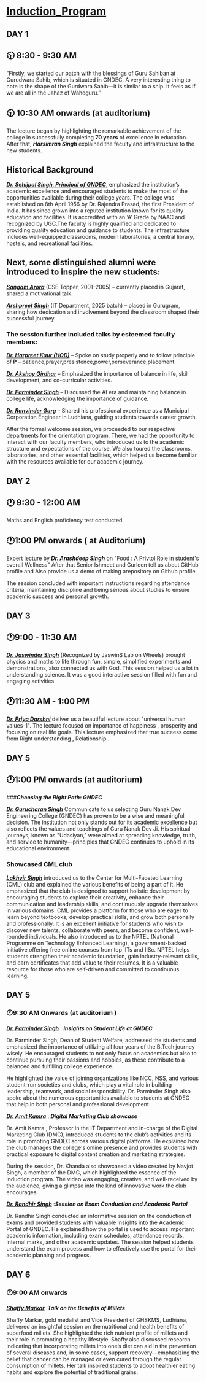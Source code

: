 # <ins>Induction_Program</ins>

## DAY 1 

## 🕥 8:30 - 9:30 AM
“Firstly, we started our batch with the blessings of Guru Sahiban at Gurudwara Sahib, which is situated in GNDEC. A very interesting thing to note is the shape of the Gurdwara Sahib—it is similar to a ship. It feels as if we are all in the Jahaz of Waheguru.”

## 🕥 10:30 AM onwards (at auditorium)
 The lecture began by highlighting the remarkable achievement of the college in successfully completing **70 years** of excellence in education.
 After that, ***Harsimran Singh*** explained the faculty and infrastructure to the new students.

## Historical Background
<ins>***Dr. Sehijpal Singh, Principal of GNDEC***</ins>, emphasized the institution’s academic excellence and encouraged students to make the most of the opportunities available during their college years.
The college was established on 8th April 1956 by Dr. Rajendra Prasad, the first President of India. It has since grown into a reputed institution known for its quality education and facilities. It is accredited with an ‘A’ Grade by NAAC and recognized by UGC.The faculty is highly qualified and dedicated to providing quality education and guidance to students. The infrastructure includes well-equipped classrooms, modern laboratories, a central library, hostels, and recreational facilities.
 
 ## Next, some distinguished alumni were introduced to inspire the new students:

<ins>***Sangam Arora***</ins> (CSE Topper, 2001–2005) – currently placed in Gujarat, shared a motivational talk.

<ins>***Arshpreet Singh***</ins> (IT Department, 2025 batch) – placed in Gurugram, sharing how dedication and involvement beyond the classroom shaped their successful journey.

### The session further included talks by esteemed faculty members:

<ins>***Dr. Harpreet Kaur (HOD)***</ins> – Spoke on study properly and to follow principle of **P** – patience,prayer,presistence,power,perseverance,placement.

<ins>***Dr. Akshay Girdhar***</ins> – Emphasized the importance of balance in life, skill development, and co-curricular activities.

<ins>***Dr. Parminder Singh***</ins> – Discussed the AI era and maintaining balance in college life, acknowledging the importance of guidance.

<ins>***Dr. Ranvinder Garg***</ins> – Shared his professional experience as a Municipal Corporation Engineer in Ludhiana, guiding students towards career growth.

After the formal welcome session, we proceeded to our respective departments for the orientation program. There, we had the opportunity to interact with our faculty members, who introduced us to the academic structure and expectations of the course. We also toured the classrooms, laboratories, and other essential facilities, which helped us become familiar with the resources available for our academic journey.

## DAY 2

## 🕐 9:30 - 12:00 AM
Maths and English proficiency test conducted 

## 🕐1:00 PM  onwards ( at Auditorium)
Expert lecture by <ins>***Dr. Arashdeep Singh***</ins> on "Food : A Privtol Role in student's overall Wellness"
After that Senior Ishmeet and Gurleen tell us about GitHub profile and Also provide us a demo of making arepository on Github profile.

The session concluded with important instructions regarding attendance criteria, maintaining discipline and being serious about studies to ensure academic success and personal growth.

## DAY 3

## 🕐9:00 - 11:30 AM
 <ins>***Dr. Jaswinder Singh***</ins> (Recognized by JaswinS Lab on Wheels) brought physics and maths to life through fun, simple, simplified experiments and demonstrations, also connected us with God. This session helped us a lot in understanding science. It was a good interactive session filled with fun and engaging activities.
 
## 🕐11:30 AM - 1:00 PM
 <ins>***Dr. Priya Darshni***</ins> deliver us a beautiful lecture about "universal human values-1". The lecture focused on importance of happiness , prosperity and focusing on real life goals. This lecture emphasized  that true suceess come from Right understanding , Relationship . 

 ## DAY 5

 ## 🕐1:00 PM onwards (at auditorium)

###***Choosing the Right Path: GNDEC***

<ins>***Dr. Gurucharan Singh***</ins> Communicate to us selecting Guru Nanak Dev Engineering College (GNDEC) has proven to be a wise and meaningful decision. The institution not only stands out for its academic excellence but also reflects the values and teachings of Guru Nanak Dev Ji. His spiritual journeys, known as "Udasiyan," were aimed at spreading knowledge, truth, and service to humanity—principles that GNDEC continues to uphold in its educational environment.

### Showcased CML club 
<ins>***Lakhvir Singh***</ins> introduced us to the Center for Multi-Faceted Learning (CML) club and explained the various benefits of being a part of it. He emphasized that the club is designed to support holistic development by encouraging students to explore their creativity, enhance their communication and leadership skills, and continuously upgrade themselves in various domains. CML provides a platform for those who are eager to learn beyond textbooks, develop practical skills, and grow both personally and professionally. It is an excellent initiative for students who wish to discover new talents, collaborate with peers, and become confident, well-rounded individuals.
       He also introduced us to the NPTEL (National Programme on Technology Enhanced Learning), a government-backed initiative offering free online courses from top IITs and IISc. NPTEL helps students strengthen their academic foundation, gain industry-relevant skills, and earn certificates that add value to their resumes. It is a valuable resource for those who are self-driven and committed to continuous learning.


## DAY 5 

### 🕐9:30 AM Onwards (at auditorium )
 
<ins>***Dr. Parminder Singh***</ins> : ***Insights on Student Life at GNDEC***

Dr. Parminder Singh, Dean of Student Welfare, addressed the students and emphasized the importance of utilizing all four years of the B.Tech journey wisely. He encouraged students to not only focus on academics but also to continue pursuing their passions and hobbies, as these contribute to a balanced and fulfilling college experience.

He highlighted the value of joining organizations like NCC, NSS, and various student-run societies and clubs, which play a vital role in building leadership, teamwork, and social responsibility. Dr. Parminder Singh also spoke about the numerous opportunities available to students at GNDEC that help in both personal and professional development.


<ins>***Dr. Amit Kamra***</ins> : ***Digital Marketing Club showcase***

Dr. Amit Kamra , Professor in the IT Department and in-charge of the Digital Marketing Club (DMC), introduced students to the club’s activities and its role in promoting GNDEC across various digital platforms. He explained how the club manages the college's online presence and provides students with practical exposure to digital content creation and marketing strategies.

During the session, Dr. Khanda also showcased a video created by Navjot Singh, a member of the DMC, which highlighted the essence of the induction program. The video was engaging, creative, and well-received by the audience, giving a glimpse into the kind of innovative work the club encourages.

 <ins>***Dr. Randhir Singh***</ins> :***Session on Exam Conduction and Academic Portal*** 

Dr. Randhir Singh conducted an informative session on the conduction of exams and provided students with valuable insights into the Academic Portal of GNDEC. He explained how the portal is used to access important academic information, including exam schedules, attendance records, internal marks, and other academic updates. The session helped students understand the exam process and how to effectively use the portal for their academic planning and progress.
 
## DAY 6

### 🕐9:00 AM onwards 

 <ins>***Shaffy Markar***</ins> :***Talk on the Benefits of Millets***

Shaffy Markar, gold medalist and Vice President of GHSKMS, Ludhiana, delivered an insightful session on the nutritional and health benefits of superfood millets. She highlighted the rich nutrient profile of millets and their role in promoting a healthy lifestyle. Shaffy also discussed research indicating that incorporating millets into one’s diet can aid in the prevention of several diseases and, in some cases, support recovery—emphasizing the belief that cancer can be managed or even cured through the regular consumption of millets. Her talk inspired students to adopt healthier eating habits and explore the potential of traditional grains.









